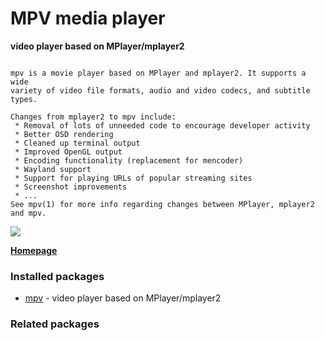 # MPV media player

__video player based on MPlayer/mplayer2__

```

mpv is a movie player based on MPlayer and mplayer2. It supports a wide
variety of video file formats, audio and video codecs, and subtitle types.

Changes from mplayer2 to mpv include:
 * Removal of lots of unneeded code to encourage developer activity
 * Better OSD rendering
 * Cleaned up terminal output
 * Improved OpenGL output
 * Encoding functionality (replacement for mencoder)
 * Wayland support
 * Support for playing URLs of popular streaming sites
 * Screenshot improvements
 * ...
See mpv(1) for more info regarding changes between MPlayer, mplayer2 and mpv.

```

[![](https://screenshots.debian.net/thumbnail/mpv/)](https://screenshots.debian.net/screenshot/mpv/)


 **[Homepage](https://mpv.io/)**

### Installed packages

* [mpv](https://packages.debian.org/stretch/mpv) - video player based on MPlayer/mplayer2

### Related packages

<sub>  </sub>
